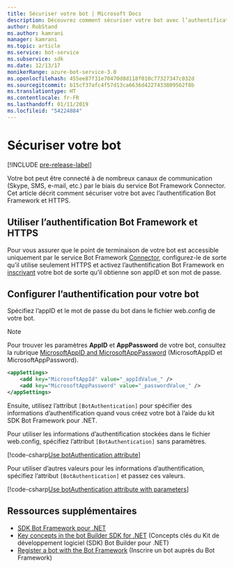 ```yaml
---
title: Sécuriser votre bot | Microsoft Docs
description: Découvrez comment sécuriser votre bot avec l’authentification Bot Framework et HTTPS.
author: RobStand
ms.author: kamrani
manager: kamrani
ms.topic: article
ms.service: bot-service
ms.subservice: sdk
ms.date: 12/13/17
monikerRange: azure-bot-service-3.0
ms.openlocfilehash: 455ee87f31e70470d8d118f010c77327347c032d
ms.sourcegitcommit: b15cf37afc4f57d13ca6636d4227433809562f8b
ms.translationtype: HT
ms.contentlocale: fr-FR
ms.lasthandoff: 01/11/2019
ms.locfileid: "54224884"
---
```

# <a name="secure-your-bot"></a>Sécuriser votre bot

[!INCLUDE [pre-release-label](../includes/pre-release-label-v3.md)]

Votre bot peut être connecté à de nombreux canaux de communication (Skype, SMS, e-mail, etc.) par le biais du service Bot Framework Connector. Cet article décrit comment sécuriser votre bot avec l’authentification Bot Framework et HTTPS.

## <a name="use-https-and-bot-framework-authentication"></a>Utiliser l’authentification Bot Framework et HTTPS

Pour vous assurer que le point de terminaison de votre bot est accessible uniquement par le service Bot Framework [Connector](bot-builder-dotnet-concepts.md#connector), configurez-le de sorte qu’il utilise seulement HTTPS et activez l’authentification Bot Framework en [inscrivant](~/bot-service-quickstart-registration.md) votre bot de sorte qu’il obtienne son appID et son mot de passe. 

## <a name="configure-authentication-for-your-bot"></a>Configurer l’authentification pour votre bot

Spécifiez l’appID et le mot de passe du bot dans le fichier web.config de votre bot. 

> [!NOTE]
> Pour trouver les paramètres **AppID** et **AppPassword** de votre bot, consultez la rubrique [MicrosoftAppID and MicrosoftAppPassword](~/bot-service-manage-overview.md#microsoftappid-and-microsoftapppassword) (MicrosoftAppID et MicrosoftAppPassword).

```xml
<appSettings>
    <add key="MicrosoftAppId" value="_appIdValue_" />
    <add key="MicrosoftAppPassword" value="_passwordValue_" />
</appSettings>
```

Ensuite, utilisez l’attribut `[BotAuthentication]` pour spécifier des informations d’authentification quand vous créez votre bot à l’aide du kit SDK Bot Framework pour .NET. 

Pour utiliser les informations d’authentification stockées dans le fichier web.config, spécifiez l’attribut `[BotAuthentication]` sans paramètres.

[!code-csharp[Use botAuthentication attribute](../includes/code/dotnet-security.cs#attribute1)]

Pour utiliser d’autres valeurs pour les informations d’authentification, spécifiez l’attribut `[BotAuthentication]` et passez ces valeurs.

[!code-csharp[Use botAuthentication attribute with parameters](../includes/code/dotnet-security.cs#attribute2)]

## <a name="additional-resources"></a>Ressources supplémentaires

- [SDK Bot Framework pour .NET](bot-builder-dotnet-overview.md)
- [Key concepts in the bot Builder SDK for .NET](bot-builder-dotnet-concepts.md) (Concepts clés du Kit de développement logiciel (SDK) Bot Builder pour .NET)
- [Register a bot with the Bot Framework](~/bot-service-quickstart-registration.md) (Inscrire un bot auprès du Bot Framework)
